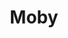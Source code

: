 ---
title: "Moby"
summary: "Born: September 11, 1965, Harlem, New York, NY, United States. Hall says he is the great-great-great nephew of Herman Melville, author of Moby-Dick. One of electronic music's most visible and talked-about figures, Moby's career comprises many years of work and many musical twists and turns. His career stretches all the way back to early rave and acid-house releases in the late 80s and early 90s as U.H.F. and Voodoo Child, through to his much loved/hated R&B/blues/pop/techno sample cut-ups of today. His most notable tracks from his early days include \"Next Is The E\", \"Everytime You Touch Me\" and \"Into The Blue\", and the classic \"Go\", as well as his early albums \"Ambient\" and \"Early Underground\". He was managed by Marci Webber. A brief outing into more rock-oriented territory came with 1996's \"Animal Rights\", followed by \"I Like To Score\" in 1997, highlighting his past movie score contributions . In 1999 and 2000, Moby found unprecedented pop success with the album \"Play\" and the slew of singles and radio tracks that came from it . Among other things, his appearance as a DJ in the foyer of the 2000 MTV Video Music Awards led many people to decry him as a sellout. Nonetheless, his follow-up album \"18\" tinkered very little with the \"Play\" sound and still received a mostly positive reception in 2002. Besides the many faces of his music, Moby also gathers controversy for his outspoken religious, dietary and animal rights views, as well as persistent rumors that his live shows are mostly pre-recorded. Every Moby release from the mid-90s onward has borne the text \"Animals are not ours to eat, wear or experiment on. Thanks to Christ.\" In addition to making music, Moby has founded two labels, and , and co-founded the restaurants \"Teany\" and \"Little Pine\" . He also has written the books \"Gristle: From Factory Farms to Food Safety\" , \"Teany Book\" , \"The Little Pine Cookbook\", the memoirs \"Porcelain\" and \"Then It Fell Apart\", as well as a photography book accompanying his album \"Destroyed\". Before becoming a DJ worked as a golf caddy."
image: "moby.jpg"
---